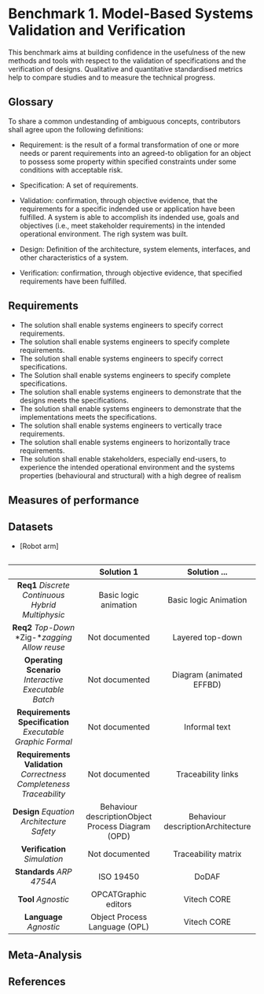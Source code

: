 # Benchmark 1. Model-Based Systems Validation and Verification

This benchmark aims at building confidence in the usefulness of the new methods and tools with respect to the validation of specifications and the verification of designs. Qualitative and quantitative standardised metrics help to compare studies and to measure the technical progress.

## Glossary

To share a common undestanding of ambiguous concepts, contributors shall agree upon the following definitions:
- Requirement: is the result of a formal transformation of one or more needs or parent requirements into an agreed-to obligation for an object to possess some property within specified constraints under some conditions with acceptable risk.
- Specification: A set of requirements.



- Validation: confirmation, through objective evidence, that the requirements for a specific indended use or application have been fulfilled. A system is able to accomplish its indended use, goals and objectives (i.e., meet stakeholder requirements) in the intended operational environment. The righ system was built.
- Design: Definition of the architecture, system elements, interfaces, and other characteristics of a system.
- Verification: confirmation, through objective evidence, that specified requirements have been fulfilled. 

## Requirements

- The solution shall enable systems engineers to specify correct requirements.
- The solution shall enable systems engineers to specify complete requirements.
- The solution shall enable systems engineers to specify correct specifications.
- The Solution shall enable systems engineers to specify complete specifications.
- The solution shall enable systems engineers to demonstrate that the designs meets the specifications.
- The solution shall enable systems engineers to demonstrate that the implementations meets the specifications.
- The solution shall enable systems engineers to vertically trace requirements.
- The solution shall enable systems engineers to horizontally trace requirements.
- The solution shall enable stakeholders, especially end-users, to experience the intended operational environment and the systems properties (behavioural and structural) with a high degree of realism

## Measures of performance

## Datasets

- [Robot arm]

## 

|                                                              |                      **Solution 1**                      |            **Solution ...**             |  
| :------------: | :-----------------: | :---------: | 
| **Req1** *Discrete* *Continuous* *Hybrid* *Multiphysic* |               Basic logic animation               |       Basic logic Animation       |          Not documented           |   Basic animated logic sequence   |    Not documented    |          Not documented           |        Requires extensions        | Discrete synch Discrete asynch Continuous Hybrid Multiphysic | Discrete synchDiscrete asynchContinuousHybrid Multiphysic |  Discrete synchDiscrete asynchContinuousHybrid Multiphysic   |
|    **Req2** *Top-Down* *Zig-**zagging* *Allow* *reuse*    |                  Not documented                   |         Layered top-down          |    Sequential  No zig-zagging     |     Sequential No zig-zagging     |      Sequential      |          Not documented           |  NoneSequential in some methods   |                          Sequential                          |                      Not documented                       | Top-downZig-zagging (Spec -> Design)Allow reuse at any level |
| **Operating** **Scenario** *Interactive* *Executable* *Batch* |                  Not documented                   |     Diagram (animated EFFBD)      |          Not documented           |             Wargaming             |   Diagram (static)   |         Diagram (static)          |         Diagram (static)          |                           Textual                            |                     Executable model                      | Interactive control panelExecutable modelList of executable scenarios |
| **Requirements** **Specification** *Executable* *Graphic* *Formal* |                  Not documented                   |           Informal text           |         Executable model          |           Informal text           |    Informal text     |           Informal text           |           Informal text           |                        Informal text                         |              Graphical modelExecutable model              | Graphical modelExecutable modelTextual statements when needed |
| **Requirements** **Validation** *Correctness* *Completeness* *Traceability* |                  Not documented                   |        Traceability links         |          Not documented           |   Basic animated logic sequence   | Traceability matrix  |          Not documented           |    Traceability links / matrix    |                      Requirements tree                       |                      Not documented                       | Formal validation Factual validation Dynamic traceabilityDerivation validation |
|        **Design**  *Equation* *Architecture* *Safety*        | Behaviour descriptionObject Process Diagram (OPD) | Behaviour descriptionArchitecture | Behaviour descriptionArchitecture | Behaviour descriptionArchitecture |    Not documented    | Behaviour descriptionArchitecture | Behaviour descriptionArchitecture |          Behaviour descriptionEquation Architecture          |                   EquationArchitecture                    |                 Equation ArchitectureSafety                  |
|                **Verification** *Simulation*                 |                  Not documented                   |        Traceability matrix        |          Not documented           |        Traceability links         | Traceability  matrix |        Traceability matrix        |    Traceability links / matrix    |             Traceability matrixParametric rules              |                       Co-simulation                       |                        Co-simulation                         |
|                 **Standards** *ARP* *4754A*                  |                     ISO 19450                     |               DoDAF               |          Not documented           |               DoDAF               |        DoDAF         |          Not documented           |          Not documented           |                        Not documented                        |                      Not documented                       |            ARP 4754A / ED 79AEIA 632ISO/IEC 15288            |
|                     **Tool** *Agnostic*                      |               OPCATGraphic editors                |            Vitech CORE            |          State Database           |            Vitech CORE            |    Not documented    |          Not documented           |         Various solutions         |                        Catia Systems                         |                  Agnostic3 valued logic                   |                           Agnostic                           |
|                   **Language** *Agnostic*                    |           Object Process Language (OPL)           |            Vitech CORE            |                SQL                |            Vitech CORE            |    Not documented    |          Not documented           |               SysML               |                        Catia Systems                         |                  Agnostic3 valued logic                   |                           Agnostic                           |


## Meta-Analysis

## References

